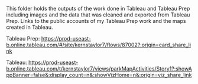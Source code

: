 This folder holds the outputs of the work done in Tableau and Tableau Prep including images and the data that was cleaned and exported from Tableau Prep. Links to the public accounts of my Tableau Prep work and the maps created in Tableau.

Tableau Prep:
https://prod-useast-b.online.tableau.com/#/site/kernstaylor7/flows/87002?:origin=card_share_link

Tableau:
https://prod-useast-b.online.tableau.com/t/kernstaylor7/views/parkMapActivities/Story1?:showAppBanner=false&:display_count=n&:showVizHome=n&:origin=viz_share_link
